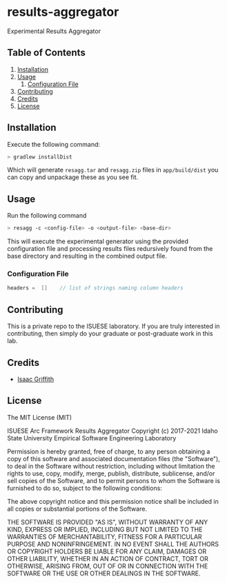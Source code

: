 # results-aggregator
Experimental Results Aggregator

## Table of Contents

1. [Installation](#installation)
2. [Usage](#usage)
    1. [Configuration File](#configuration-file)
3. [Contributing](#contributing)
4. [Credits](#credits)
5. [License](#license)

## Installation

Execute the following command:

```bash
> gradlew installDist
````

Which will generate `resagg.tar` and `resagg.zip` files in `app/build/dist` you can copy and unpackage these as you see fit.

## Usage

Run the following command

```bash
> resagg -c <config-file> -o <output-file> <base-dir>
```

This will execute the experimental generator using the provided configuration file and processing results files redursively
found from the base directory and resulting in the combined output file.

### Configuration File

```groovy
headers =  []    // list of strings naming column headers
```

## Contributing

This is a private repo to the ISUESE laboratory. If you are truly interested in contributing, then simply do your graduate
or post-graduate work in this lab.

## Credits

- [Isaac Griffith](https://github.com/grifisaa)

## License

The MIT License (MIT)

ISUESE Arc Framework Results Aggregator
Copyright (c) 2017-2021 Idaho State University Empirical Software Engineering
Laboratory

Permission is hereby granted, free of charge, to any person obtaining a copy
of this software and associated documentation files (the "Software"), to deal
in the Software without restriction, including without limitation the rights
to use, copy, modify, merge, publish, distribute, sublicense, and/or sell
copies of the Software, and to permit persons to whom the Software is
furnished to do so, subject to the following conditions:

The above copyright notice and this permission notice shall be included in all
copies or substantial portions of the Software.

THE SOFTWARE IS PROVIDED "AS IS", WITHOUT WARRANTY OF ANY KIND, EXPRESS OR
IMPLIED, INCLUDING BUT NOT LIMITED TO THE WARRANTIES OF MERCHANTABILITY,
FITNESS FOR A PARTICULAR PURPOSE AND NONINFRINGEMENT. IN NO EVENT SHALL THE
AUTHORS OR COPYRIGHT HOLDERS BE LIABLE FOR ANY CLAIM, DAMAGES OR OTHER
LIABILITY, WHETHER IN AN ACTION OF CONTRACT, TORT OR OTHERWISE, ARISING FROM,
OUT OF OR IN CONNECTION WITH THE SOFTWARE OR THE USE OR OTHER DEALINGS IN THE
SOFTWARE.